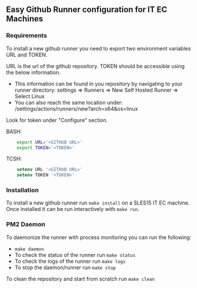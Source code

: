 ## Easy Github Runner configuration for IT EC Machines

### Requirements

To install a new github runner you need to export two environment variables URL and TOKEN.

URL is the url of the github repository. TOKEN should be accessible using the below information.

- This information can be found in you repository by navigating to your runner directory: settings => Runners => New Self Hosted Runner => Select Linux
- You can also reach the same location under: <your-github-url-here>/settings/actions/runners/new?arch=x64&os=linux

Look for token under "Configure" section.

BASH:

```bash
    export URL='<GITHUB URL>'
    export TOKEN='<TOKEN>'
```

TCSH:

```tcsh
    setenv URL '<GITHUB URL>'
    setenv TOKEN '<TOKEN>'
```

### Installation

To install a new github runner run `make install` on a SLES15 IT EC machine. Once installed it can be run interactively with `make run`.

### PM2 Daemon

To daemonize the runner with process monitoring you can run the following:

- `make daemon`
- To check the status of the runner run `make status`
- To check the logs of the runner run `make logs`
- To stop the daemon/runner run `make stop`

To clean the repository and start from scratch run `make clean`

